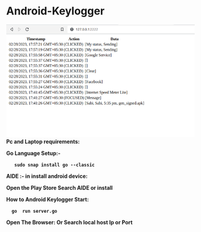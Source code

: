 # Android-Keylogger

<p> </p>
<img src="Screenshot from 2023-02-28 18-04-24.png" alt="Sorry " weight="50%" height="50%">
<b>Pc and Laptop requirements:<b>

Go Language Setup:-

       sudo snap install go --classic

AIDE :- in install android device:

Open the Play Store
 Search AIDE or install
 

How to Android Keylogger Start:

      go  run server.go


Open The Browser:
Or Search local host Ip or Port
